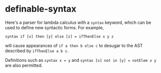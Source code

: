 # definable-syntax

Here's a parser for lambda calculus with a `syntax` keyword, which can
be used to define new syntactic forms. For example,

```
syntax if [x] then [y] else [z] = ifThenElse x y z
```

will cause appearances of `if a then b else c` to desugar to the AST described by
`ifThenElse a b c`.

Definitions such as `syntax x = y` and `syntax [x] not in [y] = notElem x y` are
also permitted.
